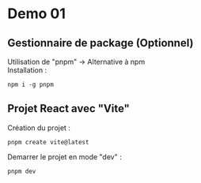 # Demo 01

## Gestionnaire de package (Optionnel)
Utilisation de "pnpm" -> Alternative à npm \
Installation :
```
npm i -g pnpm
```

## Projet React avec "Vite"
Création du projet : 
```
pnpm create vite@latest
```
Demarrer le projet en mode "dev" : 
```
pnpm dev
```